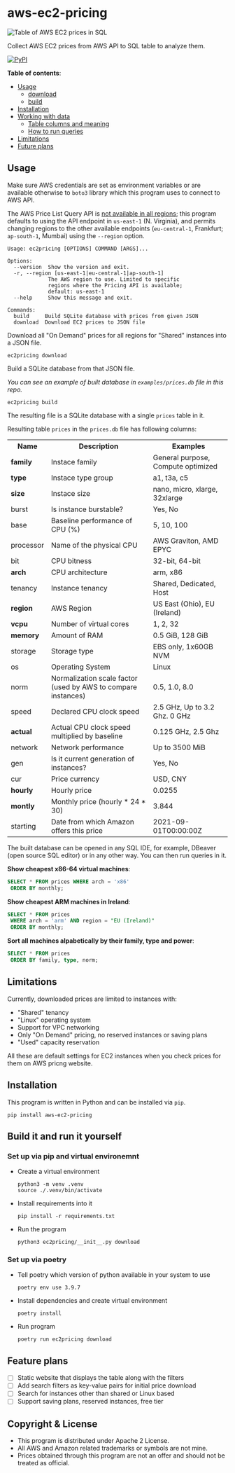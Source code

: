 # aws-ec2-pricing

![Table of AWS EC2 prices in SQL](/docs/example-query.png)

Collect AWS EC2 prices from AWS API to SQL table to analyze them.

<a href="https://pypi.org/project/aws-ec2-pricing/"><img alt="PyPI" src="https://img.shields.io/pypi/v/aws-ec2-pricing?logo=pypi&color=blue"></a>

**Table of contents**:

* <a href="#usage">Usage</a>
  * <a href="#download">download</a>
  * <a href="#build">build</a>
* <a href="#installation">Installation</a>
* <a href="#working">Working with data</a>
  * <a href="#table">Table columns and meaning</a>
  * <a href="#queries">How to run queries</a>
* <a href="#limitations">Limitations</a>
* <a href="#future">Future plans</a>

<a id="usage"></a>

## Usage

Make sure AWS credentials are set as environment variables or are available otherwise to `boto3` library
which this program uses to connect to AWS API.

The AWS Price List Query API is [not available in all regions](https://docs.aws.amazon.com/awsaccountbilling/latest/aboutv2/using-price-list-query-api.html#price-list-query-api-endpoints); this program defaults to using the API endpoint in `us-east-1` (N. Virginia), and permits changing regions to the other available endpoints (`eu-central-1`, Frankfurt; `ap-south-1`, Mumbai) using the `--region` option.

```shell
Usage: ec2pricing [OPTIONS] COMMAND [ARGS]...

Options:
  --version  Show the version and exit.
  -r, --region [us-east-1|eu-central-1|ap-south-1]
             The AWS region to use. Limited to specific
             regions where the Pricing API is available;
             default: us-east-1  
  --help     Show this message and exit.

Commands:
  build     Build SQLite database with prices from given JSON
  download  Download EC2 prices to JSON file
```

<a id="download"></a>
Download all "On Demand" prices for all regions for "Shared" instances into a JSON file.


```shell
ec2pricing download
```

<a id="build"></a>
Build a SQLite database from that JSON file.

*You can see an example of built database in `examples/prices.db` file in this repo.*

```shell
ec2pricing build
```

<a id="working"></a>

The resulting file is a SQLite database with a single `prices` table in it.

<a id="table"></a>
Resulting table `prices` in the `prices.db` file has following columns:

<table>
    <tr><th>Name</th><th>Description</th><th>Examples</th></tr>
    <tr><td><b>family</b></td><td>Instace family</td><td>General purpose, Compute optimized</td></tr>
    <tr><td><b>type</b></td><td>Instace type group</td><td>a1, t3a, c5</td></tr>
    <tr><td><b>size</b></td><td>Instace size</td><td>nano, micro, xlarge, 32xlarge</td></tr>
    <tr><td>burst</td><td>Is instance burstable?</td><td>Yes, No</td></tr>
    <tr><td>base</td><td>Baseline performance of CPU (%)</td><td>5, 10, 100</td></tr>
    <tr><td>processor</td><td>Name of the physical CPU</td><td>AWS Graviton, AMD EPYC</td></tr>
    <tr><td>bit</td><td>CPU bitness</td><td>32-bit, 64-bit</td></tr>
    <tr><td><b>arch</b></td><td>CPU architecture</td><td>arm, x86</td></tr>
    <tr><td>tenancy</td><td>Instance tenancy</td><td>Shared, Dedicated, Host</td></tr>
    <tr><td><b>region</b></td><td>AWS Region</td><td>US East (Ohio), EU (Ireland)</td></tr>
    <tr><td><b>vcpu</b></td><td>Number of virtual cores</td><td>1, 2, 32</td></tr>
    <tr><td><b>memory</b></td><td>Amount of RAM</td><td>0.5 GiB, 128 GiB</td></tr>
    <tr><td>storage</td><td>Storage type</td><td>EBS only, 1x60GB NVM</td></tr>
    <tr><td>os</td><td>Operating System</td><td>Linux</td></tr>
    <tr><td>norm</td><td>Normalization scale factor (used by AWS to compare instances)</td><td>0.5, 1.0, 8.0</td></tr>
    <tr><td>speed</td><td>Declared CPU clock speed</td><td>2.5 GHz, Up to 3.2 Ghz. 0 GHz</td></tr>
    <tr><td><b>actual</b></td><td>Actual CPU clock speed multiplied by baseline</td><td>0.125 GHz, 2.5 Ghz</td></tr>
    <tr><td>network</td><td>Network performance</td><td>Up to 3500 MiB</td></tr>
    <tr><td>gen</td><td>Is it current generation of instances?</td><td>Yes, No</td></tr>
    <tr><td>cur</td><td>Price currency</td><td>USD, CNY</td></tr>
    <tr><td><b>hourly</b></td><td>Hourly price</td><td>0.0255</td></tr>
    <tr><td><b>montly</b></td><td>Monthly price (hourly * 24 * 30)</td><td>3.844</td></tr>
    <tr><td>starting</td><td>Date from which Amazon offers this price</td><td>2021-09-01T00:00:00Z</td></tr>

</table>

<a id="queries"></a>
The built database can be opened in any SQL IDE, for example, DBeaver (open source SQL editor) or in any other way.
You can then run queries in it.

**Show cheapest x86-64 virtual machines**:

```sql
SELECT * FROM prices WHERE arch = 'x86'
 ORDER BY monthly;
```

**Show cheapest ARM machines in Ireland**:

```sql
SELECT * FROM prices
 WHERE arch = 'arm' AND region = "EU (Ireland)"
 ORDER BY monthly;
```

**Sort all machines alpabetically by their family, type and power**:

```sql
SELECT * FROM prices
 ORDER BY family, type, norm;
```

<a id="limitations"></a>

## Limitations

Currently, downloaded prices are limited to instances with:

* "Shared" tenancy
* "Linux" operating system
* Support for VPC networking
* Only "On Demand" pricing, no reserved instances or saving plans
* "Used" capacity reservation

All these are default settings for EC2 instances when you check prices for them on AWS pricng website.

<a id="installation"></a>

## Installation

This program is written in Python and can be installed via `pip`.

```shell
pip install aws-ec2-pricing
```

## Build it and run it yourself

### Set up via pip and virtual environemnt

* Create a virtual environment

  ```shell
  python3 -m venv .venv
  source ./.venv/bin/activate
  ```

* Install requirements into it

  ```shell
  pip install -r requirements.txt
  ```

* Run the program

  ```shell
  python3 ec2pricing/__init__.py download
  ```

### Set up via poetry

* Tell poetry which version of python available in your system to use

  ```shell
  poetry env use 3.9.7
  ```

* Install dependencies and create virtual environment

  ```shell
  poetry install
  ```

* Run program

  ```shell
  poetry run ec2pricing download
  ```

<a id="future"></a>

## Feature plans

* [ ] Static website that displays the table along with the filters
* [ ] Add search filters as key-value pairs for initial price download
* [ ] Search for instances other than shared or Linux based
* [ ] Support saving plans, reserved instances, free tier

## Copyright & License

* This program is distributed under Apache 2 License.
* All AWS and Amazon related trademarks or symbols are not mine.
* Prices obtained through this program are not an offer and should not be treated as official.
